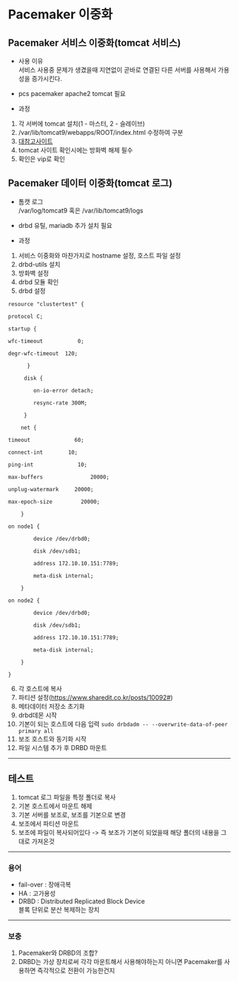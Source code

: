 # Pacemaker 이중화

## Pacemaker 서비스 이중화(tomcat 서비스)
- 사용 이유  
서비스 사용중 문제가 생겼을때 지연없이 곧바로 연결된 다른 서버를 사용해서 가용성을 증가시킨다.  

- pcs pacemaker apache2 tomcat 필요

- 과정
1. 각 서버에 tomcat 설치(1 - 마스터, 2 - 슬레이브)
2. /var/lib/tomcat9/webapps/ROOT/index.html 수정하여 구분
3. [대참고사이트](https://securet.tistory.com/34)
4. tomcat 사이트 확인시에는 방화벽 해제 필수
5. 확인은 vip로 확인


## Pacemaker 데이터 이중화(tomcat 로그)

- 톰캣 로그  
/var/log/tomcat9 혹은 /var/lib/tomcat9/logs  

- drbd 유틸, mariadb 추가 설치 필요

- 과정
1. 서비스 이중화와 마찬가지로 hostname 설정, 호스트 파일 설정
2. drbd-utils 설치
3. 방화벽 설정
4. drbd 모듈 확인
5. drbd 설정 
```res
resource "clustertest" {

protocol C;

startup {

wfc-timeout           0;

degr-wfc-timeout  120;   

      }

     disk {

        on-io-error detach;

        resync-rate 300M;

     }

    net {

timeout              60;    

connect-int        10;    

ping-int              10;

max-buffers               20000;

unplug-watermark     20000;

max-epoch-size         20000;

    }

on node1 {

        device /dev/drbd0;

        disk /dev/sdb1;

        address 172.10.10.151:7789;

        meta-disk internal;

    }

on node2 {

        device /dev/drbd0;

        disk /dev/sdb1;

        address 172.10.10.151:7789;

        meta-disk internal;

    }

}
```
6. 각 호스트에 복사
7. 파티션 설정(https://www.sharedit.co.kr/posts/10092#)
8. 메타데이터 저장소 초기화
9. drbd데몬 시작
10. 기본이 되는 호스트에 다음 입력
`sudo drbdadm -- --overwrite-data-of-peer primary all`
11. 보조 호스트와 동기화 시작
12. 파일 시스템 추가 후 DRBD 마운트

---
## 테스트
1. tomcat 로그 파일을 특정 폴더로 복사
2. 기본 호스트에서 마운트 해제
3. 기본 서버를 보조로, 보조를 기본으로 변경
4. 보조에서 파티션 마운트
5. 보조에 파일이 복사되어있다
-> 즉 보조가 기본이 되었을때 해당 폴더의 내용을 그대로 가져온것

---
### 용어
- fail-over : 장애극복
- HA : 고가용성
- DRBD : Distributed Replicated Block Device  
블록 단위로 분산 복제하는 장치  

---

### 보충
1. Pacemaker와 DRBD의 조합?
2. DRBD는 가상 장치로써 각각 마운트해서 사용해야하는지 아니면 Pacemaker를 사용하면 즉각적으로 전환이 가능한건지
